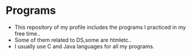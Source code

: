 # Programs

* This repository of my profile includes the programs I practiced in my free time..
* Some of them related to DS,some are htmletc..
* I usually use C and Java languages for all my programs.
